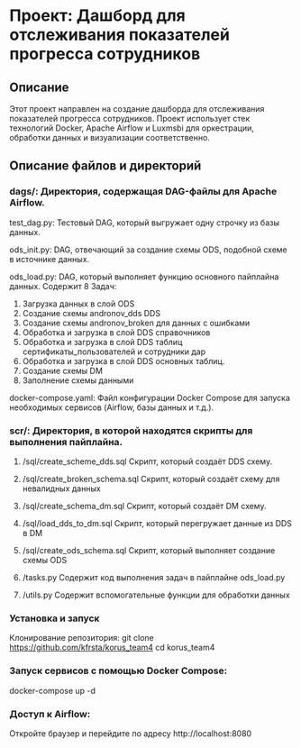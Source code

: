 # Проект: Дашборд для отслеживания показателей прогресса сотрудников
## Описание
Этот проект направлен на создание дашборда для отслеживания показателей прогресса сотрудников. Проект использует стек технологий Docker, Apache Airflow и Luxmsbi для оркестрации, обработки данных и визуализации соответственно.

## Описание файлов и директорий
### dags/: Директория, содержащая DAG-файлы для Apache Airflow.

test_dag.py: Тестовый DAG, который выгружает одну строчку из базы данных.

ods_init.py: DAG, отвечающий за создание схемы ODS, подобной схеме в источнике данных.

ods_load.py: DAG, который выполняет функцию основного пайплайна данных. Содержит 8 Задач:
1) Загрузка данных в слой ODS
2) Создание схемы andronov_dds DDS
3) Создание схемы andronov_broken для данных с ошибками
4) Обработка и загрузка в слой DDS справочников
5) Обработка и загрузка в слой DDS таблиц сертификаты_пользователей и сотрудники дар
6) Обработка и загрузка в слой DDS основных таблиц.
7) Создание схемы DM
8) Заполнение схемы данными

docker-compose.yaml: Файл конфигурации Docker Compose для запуска необходимых сервисов (Airflow, базы данных и т.д.).

### scr/: Директория, в которой находятся скрипты для выполнения пайплайна.

1) /sql/create_scheme_dds.sql Скрипт, который создаёт DDS схему.
2) /sql/create_broken_schema.sql Скрипт, который создаёт схему для невалидных данных
3) /sql/create_schema_dm.sql Скрипт, который создаёт DM схему.
4) /sql/load_dds_to_dm.sql Скрипт, который перегружает данные из DDS в DM
5) /sql/create_ods_schema.sql Скрипт, который выполняет создание схемы ODS

6) /tasks.py Содержит код выполнения задач в пайплайне ods_load.py
7) /utils.py Содержит вспомогательные функции для обработки данных


### Установка и запуск
Клонирование репозитория:
git clone https://github.com/kfrsta/korus_team4
cd korus_team4
### Запуск сервисов с помощью Docker Compose:
docker-compose up -d
### Доступ к Airflow:
Откройте браузер и перейдите по адресу http://localhost:8080
